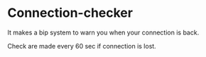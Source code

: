 # Connection-checker

It makes a bip system to warn you when your connection is back.

Check are made every 60 sec if connection is lost.
